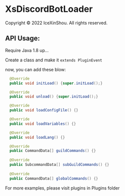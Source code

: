 # XsDiscordBotLoader

Copyright © 2022 IceXinShou. All rights reserved.

## API Usage:

Require Java 1.8 up...

Create a class and make it `extends PluginEvent`

now, you can add these blow:

```java
  @Override
  public void initLoad() {super.initLoad();}

  @Override
  public void unload() {super.initLoad();}

  @Override
  public void loadConfigFile() {}

  @Override
  public void loadVariables() {}

  @Override
  public void loadLang() {}

  @Override
  public CommandData[] guildCommands() {}
  
  @Override
  public SubcommandData[] subGuildCommands() {}
  
  @Override
  public CommandData[] globalCommands() {}
```

For more examples, please visit plugins in Plugins folder 
